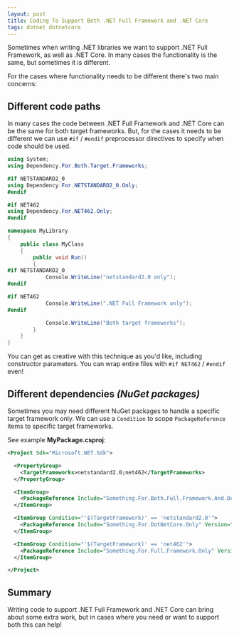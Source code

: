```yaml
---
layout: post
title: Coding To Support Both .NET Full Framework and .NET Core
tags: dotnet dotnetcore
---
```


Sometimes when writing .NET libraries we want to support .NET Full Framework, as well as .NET Core. In many cases the functionality is the same, but sometimes it is different.

For the cases where functionality needs to be different there's two main concerns:

## Different code paths

In many cases the code between .NET Full Framework and .NET Core can be the same for both target frameworks. But, for the cases it needs to be different we can use `#if` / `#endif` preprocessor directives to specify when code should be used.

```csharp
using System;
using Dependency.For.Both.Target.Frameworks;

#if NETSTANDARD2_0
using Dependency.For.NETSTANDARD2_0.Only;
#endif

#if NET462
using Dependency.For.NET462.Only;
#endif

namespace MyLibrary
{
    public class MyClass
    {
        public void Run()
        {
#if NETSTANDARD2_0
            Console.WriteLine("netstandard2.0 only");
#endif

#if NET462
            Console.WriteLine(".NET Full Framework only");
#endif

            Console.WriteLine("Both target frameworks");
        }
    }
}
```

You can get as creative with this technique as you'd like, including constructor parameters. You can wrap entire files with `#if NET462` / `#endif` even!

## Different dependencies *(NuGet packages)*

Sometimes you may need different NuGet packages to handle a specific target framework only. We can use a `Condition` to scope `PackageReference` items to specific target frameworks.

See example **MyPackage.csproj**:

```xml
<Project Sdk="Microsoft.NET.Sdk">

  <PropertyGroup>
    <TargetFrameworks>netstandard2.0;net462</TargetFrameworks>
  </PropertyGroup>

  <ItemGroup>
    <PackageReference Include="Something.For.Both.Full.Framework.And.DotnetCore" Version="1.0.0" />
  </ItemGroup>

  <ItemGroup Condition="'$(TargetFramework)' == 'netstandard2.0'">
    <PackageReference Include="Something.For.DotNetCore.Only" Version="1.0.0" />
  </ItemGroup>

  <ItemGroup Condition="'$(TargetFramework)' == 'net462'">
    <PackageReference Include="Something.For.Full.Framework.Only" Version="1.0.0" />
  </ItemGroup>

</Project>
```

## Summary

Writing code to support .NET Full Framework and .NET Core can bring about some extra work, but in cases where you need or want to support both this can help!
